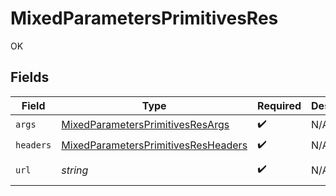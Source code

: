 # MixedParametersPrimitivesRes

OK


## Fields

| Field                                                                                                 | Type                                                                                                  | Required                                                                                              | Description                                                                                           | Example                                                                                               |
| ----------------------------------------------------------------------------------------------------- | ----------------------------------------------------------------------------------------------------- | ----------------------------------------------------------------------------------------------------- | ----------------------------------------------------------------------------------------------------- | ----------------------------------------------------------------------------------------------------- |
| `args`                                                                                                | [MixedParametersPrimitivesResArgs](../../models/operations/mixedparametersprimitivesresargs.md)       | :heavy_check_mark:                                                                                    | N/A                                                                                                   |                                                                                                       |
| `headers`                                                                                             | [MixedParametersPrimitivesResHeaders](../../models/operations/mixedparametersprimitivesresheaders.md) | :heavy_check_mark:                                                                                    | N/A                                                                                                   |                                                                                                       |
| `url`                                                                                                 | *string*                                                                                              | :heavy_check_mark:                                                                                    | N/A                                                                                                   | http://localhost:35123/anything/mixedParams/path/pathValue?queryStringParam=queryValue                |